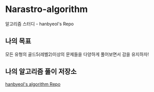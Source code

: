 # Narastro-algorithm
알고리즘 스터디 - hanbyeol's Repo

## 나의 목표

모든 유형의 골드5(레벨2)이상의 문제들을 다양하게 풀어보면서 감을 유지하자!

## 나의 알고리즘 풀이 저장소
[hanbyeol's algorithm Repo](https://github.com/Narastro/Algorithm_problems)
